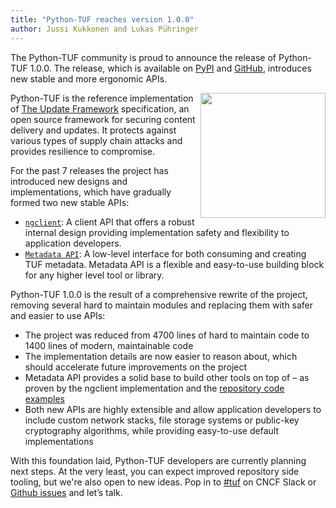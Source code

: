 ```yaml
---
title: "Python-TUF reaches version 1.0.0"
author: Jussi Kukkonen and Lukas Pühringer
---
```


The Python-TUF community is proud to announce the release of Python-TUF 1.0.0.
The release, which is available on [PyPI](https://pypi.org/project/tuf/) and
[GitHub](https://github.com/theupdateframework/python-tuf/), introduces new
stable and more ergonomic APIs.

<img align="right" src="../../../tuf-icon-200.png" width="200"/>

Python-TUF is the reference implementation of [The Update
Framework](https://theupdateframework.io/) specification, an open source
framework for securing content delivery and updates. It protects against
various types of supply chain attacks and provides resilience to compromise.

For the past 7 releases the project has introduced new designs and
implementations, which have gradually formed two new stable APIs:
- [`ngclient`](https://theupdateframework.readthedocs.io/en/latest/api/tuf.ngclient.html):
  A client API that offers a robust internal design providing implementation
  safety and flexibility to application developers.
- [`Metadata API`](https://theupdateframework.readthedocs.io/en/latest/api/tuf.api.html):
  A low-level interface for both consuming and creating TUF metadata. Metadata
  API is a flexible and easy-to-use building block for any higher level tool or
  library.

Python-TUF 1.0.0 is the result of a comprehensive rewrite of the project,
removing several hard to maintain modules and replacing them with safer and
easier to use APIs:
- The project was reduced from 4700 lines of hard to maintain code to 1400
  lines of modern, maintainable code
- The implementation details are now easier to reason about, which should
  accelerate future improvements on the project
- Metadata API provides a solid base to build other tools on top of – as proven
  by the ngclient implementation and the [repository code
  examples](https://github.com/theupdateframework/python-tuf/tree/develop/examples/repo_example)
- Both new APIs are highly extensible and allow application developers to
  include custom network stacks, file storage systems or public-key
  cryptography algorithms, while providing easy-to-use default implementations

With this foundation laid, Python-TUF developers are currently planning next
steps. At the very least, you can expect improved repository side tooling, but
we're also open to new ideas. Pop in to
[#tuf](https://cloud-native.slack.com/archives/C8NMD3QJ3) on CNCF Slack or
[Github issues](https://github.com/theupdateframework/python-tuf/issues/new)
and let’s talk.
